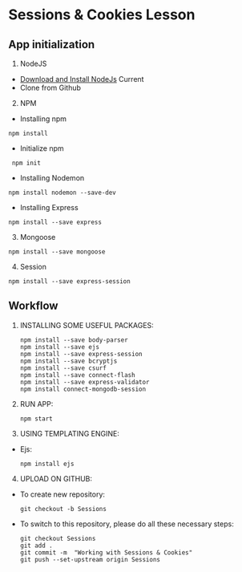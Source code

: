 # Sessions & Cookies Lesson 
## App initialization
1. NodeJS
 - [Download and Install NodeJs](https://nodejs.org/en/) Current
 - Clone from Github 
2. NPM
 - Installing npm
```
npm install
```
 - Initialize npm
```
 npm init
```
 - Installing Nodemon
```
npm install nodemon --save-dev
```
 - Installing Express 
```
npm install --save express 
```
3. Mongoose
```
npm install --save mongoose
```
4. Session
```
npm install --save express-session
```
## Workflow
1. INSTALLING SOME USEFUL PACKAGES:
    ```
    npm install --save body-parser
    npm install --save ejs
    npm install --save express-session
    npm install --save bcryptjs
    npm install --save csurf
    npm install --save connect-flash
    npm install --save express-validator
    npm install connect-mongodb-session
    ```
2. RUN APP: 
    ```
    npm start
    ```
3. USING TEMPLATING ENGINE: 
* Ejs: 
    ```
    npm install ejs
    ```
4. UPLOAD ON GITHUB:
* To create new repository:
     ```
    git checkout -b Sessions
     ```
* To switch to this repository, please do all these necessary steps:
     ```
    git checkout Sessions
    git add .
    git commit -m  "Working with Sessions & Cookies"
    git push --set-upstream origin Sessions
    ```

